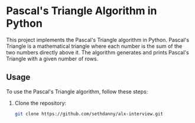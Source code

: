 # Pascal's Triangle Algorithm in Python

This project implements the Pascal's Triangle algorithm in Python. Pascal's Triangle is a mathematical triangle where each number is the sum of the two numbers directly above it. The algorithm generates and prints Pascal's Triangle with a given number of rows.

## Usage

To use the Pascal's Triangle algorithm, follow these steps:

1. Clone the repository:

   ```bash
   git clone https://github.com/sethdanny/alx-interview.git
